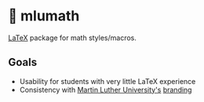 # 📄 mlumath

[LaTeX](https://www.latex-project.org/) package for math styles/macros.

## Goals

* Usability for students with very little LaTeX experience
* Consistency with [Martin Luther University's](https://uni-halle.de/) [branding](https://www.pr.uni-halle.de/download/logo/)
